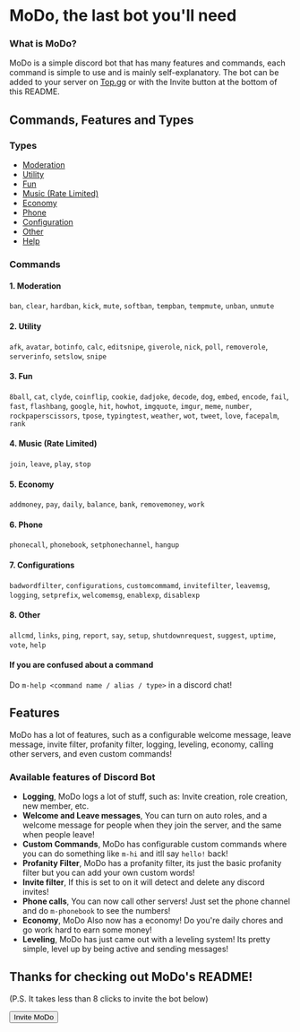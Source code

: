 # MoDo, the last bot you'll need
### What is MoDo?
MoDo is a simple discord bot that has many features and commands, each command is simple to use and is mainly self-explanatory. The bot can be added to your server on [Top.gg](https://top.gg/bot/711421867776278579) or with the Invite button at the bottom of this README. 
## Commands, Features and Types
### Types
 - [Moderation](#1-moderation)
 - [Utility](#2-utility)
 - [Fun](#3-fun)
 - [Music (Rate Limited)](#4-music-rate-limited)
 - [Economy](#5-economy)
 - [Phone](#6-phone)
 - [Configuration](#7-configurations)
 - [Other](#8-other)
 - [Help](#if-you-are-confused-about-a-command)
### Commands
####  1. Moderation
`ban`, `clear`, `hardban`, `kick`, `mute`, `softban`, `tempban`, `tempmute`, `unban`, `unmute`
#### 2. Utility
`afk`, `avatar`, `botinfo`, `calc`, `editsnipe`, `giverole`, `nick`, `poll`, `removerole`, `serverinfo`, `setslow`, `snipe`
#### 3. Fun
`8ball`, `cat`, `clyde`, `coinflip`, `cookie`, `dadjoke`, `decode`, `dog`, `embed`, `encode`, `fail`, `fast`, `flashbang`, `google`, `hit`, `howhot`, `imgquote`, `imgur`, `meme`, `number`, `rockpaperscissors`, `tpose`, `typingtest`, `weather`, `wot`, `tweet`, `love`, `facepalm`, `rank`
#### 4. Music (Rate Limited)
`join`, `leave`, `play`, `stop`
#### 5. Economy
`addmoney`, `pay`, `daily`, `balance`, `bank`, `removemoney`, `work`
#### 6. Phone
`phonecall`, `phonebook`, `setphonechannel`, `hangup`
#### 7. Configurations
`badwordfilter`, `configurations`, `customcommamd`, `invitefilter`, `leavemsg`, `logging`, `setprefix`, `welcomemsg`, `enablexp`, `disablexp`
#### 8. Other
`allcmd`, `links`, `ping`, `report`, `say`, `setup`, `shutdownrequest`, `suggest`, `uptime`, `vote`, `help`
#### If you are confused about a command
Do `m-help <command name / alias / type>` in a discord chat!
## Features
MoDo has a lot of features, such as a configurable welcome message, leave message, invite filter, profanity filter, logging, leveling, economy, calling other servers, and even custom commands!

### Available features of Discord Bot
* **Logging**,
MoDo logs a lot of stuff, such as: Invite creation, role creation, new member, etc.
* **Welcome and Leave messages**,
You can turn on auto roles, and a welcome message for people when they join the server, and the same when people leave!
* **Custom Commands**,
MoDo has configurable custom commands where you can do something like `m-hi` and itll say `hello!` back!
* **Profanity Filter**,
MoDo has a profanity filter, its just the basic profanity filter but you can add your own custom words! 
* **Invite filter**,
If this is set to on it will detect and delete any discord invites!
* **Phone calls**,
You can now call other servers! Just set the phone channel and do `m-phonebook` to see the numbers!
* **Economy**,
MoDo Also now has a economy! Do you're daily chores and go work hard to earn some money!
* **Leveling**,
MoDo has just came out with a leveling system! Its pretty simple, level up by being active and sending messages!
## Thanks for checking out MoDo's README!
(P.S. It takes less than 8 clicks to invite the bot below)

<b><a href="https://discord.com/oauth2/authorize?client_id=711421867776278579&scope=bot&permissions=405810390"><button type="button" name="button" class="btn">Invite MoDo</button></a></b>
